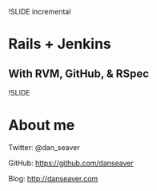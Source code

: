 !SLIDE incremental
# Rails + Jenkins #
## With RVM, GitHub, & RSpec  ##

!SLIDE 
# About me #
Twitter: @dan_seaver

GitHub: https://github.com/danseaver

Blog: http://danseaver.com

